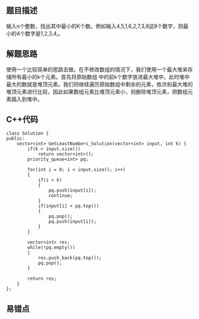 ## 题目描述

 输入n个整数，找出其中最小的K个数。例如输入4,5,1,6,2,7,3,8这8个数字，则最小的4个数字是1,2,3,4,。

## 解题思路

使用一个比较简单的思路去做。在不修改数组的情况下，我们使用一个最大堆来存储所有最小的k个元素。首先将原始数组
中的前k个数字放进最大堆中，此时堆中最大的数就是堆顶元素。我们将继续遍历原始数组中剩余的元素，依次和最大堆的
堆顶元素进行比较，因此如果数组元素比堆顶元素小，则删除堆顶元素，把数组元素插入到堆中。

## C++代码
```
class Solution {
public:
    vector<int> GetLeastNumbers_Solution(vector<int> input, int k) {
        if(k > input.size())
            return vector<int>();
        priority_queue<int> pq;

        for(int i = 0; i < input.size(); i++)
        {
            if(i < k)
            {
                pq.push(input[i]);
                continue;
            } 
            if(input[i] < pq.top())
            {
                pq.pop();
                pq.push(input[i]);
            }
        }

        vector<int> res;
        while(!pq.empty())
        {
            res.push_back(pq.top());
            pq.pop();
        }

        return res;
    }
};
```

## 易错点

